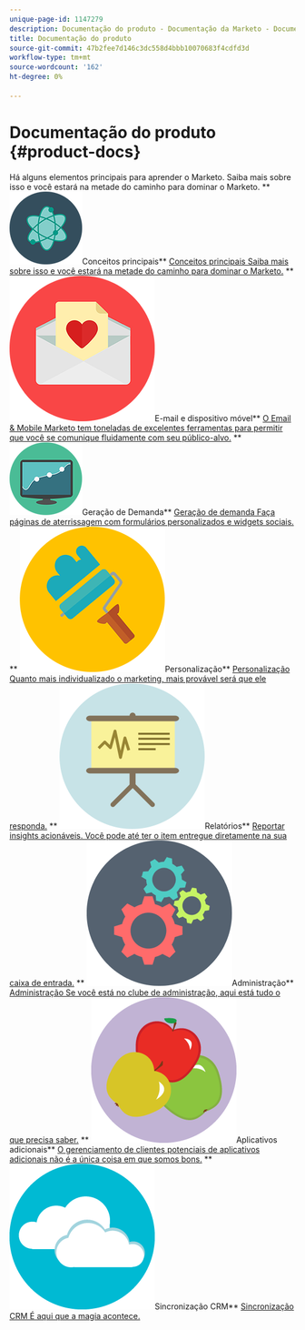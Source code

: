 ```yaml
---
unique-page-id: 1147279
description: Documentação do produto - Documentação da Marketo - Documentação do produto
title: Documentação do produto
source-git-commit: 47b2fee7d146c3dc558d4bbb10070683f4cdfd3d
workflow-type: tm+mt
source-wordcount: '162'
ht-degree: 0%

---
```



# Documentação do produto {#product-docs}

Há alguns elementos principais para aprender o Marketo. Saiba mais sobre isso e você estará na metade do caminho para dominar o Marketo.
** ![Conceitos principais](assets/education-science-12.png)Conceitos principais** [Conceitos principais Saiba mais sobre isso e você estará na metade do caminho para dominar o Marketo.](product-docs/core-marketo-concepts.md)     ** ![Email e dispositivo móvel](assets/valentine-day-10.png)E-mail e dispositivo móvel** [O Email &amp; Mobile Marketo tem toneladas de excelentes ferramentas para permitir que você se comunique fluidamente com seu público-alvo.](https://docs.marketo.com/pages/viewpage.action?pageId=557076)     ** ![Geração de Demanda](assets/seo-04.png)Geração de Demanda** [Geração de demanda Faça páginas de aterrissagem com formulários personalizados e widgets sociais.](product-docs/demand-generation.md)     ** ![Personalização](assets/graphic-design-tools-19.png)Personalização** [Personalização Quanto mais individualizado o marketing, mais provável será que ele responda.](product-docs/personalization.md)     ** ![Relatório](assets/office-21.png)Relatórios** [Reportar insights acionáveis. Você pode até ter o item entregue diretamente na sua caixa de entrada.](product-docs/reporting.md)     ** ![Administração](assets/technology-08.png)Administração** [Administração Se você está no clube de administração, aqui está tudo o que precisa saber.](https://docs.marketo.com/display/DOCS/Administration)     ** ![Aplicativos adicionais](assets/food-10.png)Aplicativos adicionais** [O gerenciamento de clientes potenciais de aplicativos adicionais não é a única coisa em que somos bons.](product-docs/additional-apps.md)     ** ![Sincronização CRM](assets/seo-33.png)Sincronização CRM** [Sincronização CRM É aqui que a magia acontece.](product-docs/crm-sync.md)